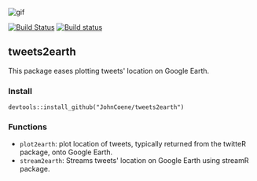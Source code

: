 ![gif](https://raw.githubusercontent.com/JohnCoene/projects/gh-pages/img/modals/t2e.gif)

[![Build Status](https://travis-ci.org/JohnCoene/tweets2earth.svg?branch=master)](https://travis-ci.org/JohnCoene/tweets2earth)
[![Build status](https://ci.appveyor.com/api/projects/status/qw77mjh79yjeakos/branch/master?svg=true)](https://ci.appveyor.com/project/JohnCoene/tweets2earth/branch/master)

## tweets2earth ##

This package eases plotting tweets' location on Google Earth.

### Install ###

```
devtools::install_github("JohnCoene/tweets2earth")
```

### Functions ###

* `plot2earth`: plot location of tweets, typically returned from the twitteR package, onto Google Earth. 
* `stream2earth`: Streams tweets' location on Google Earth using streamR package.